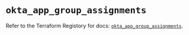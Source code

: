 # `okta_app_group_assignments`

Refer to the Terraform Registory for docs: [`okta_app_group_assignments`](https://www.terraform.io/docs/providers/okta/r/app_group_assignments).
